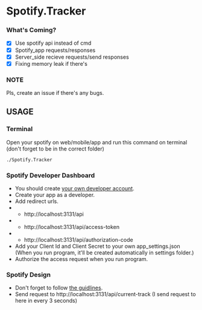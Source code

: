 # Spotify.Tracker

### What's Coming?
- [x] Use spotify api instead of cmd
- [x] Spotify_app requests/responses
- [x] Server_side recieve requests/send responses
- [x] Fixing memory leak if there's

### NOTE
Pls, create an issue if there's any bugs.

## USAGE

### Terminal
Open your spotify on web/mobile/app and run this command on terminal (don't forget to be in the correct folder)
```bash
./Spotify.Tracker
```

### Spotify Developer Dashboard
- You should create [your own developer account](https://developer.spotify.com/dashboard).
- Create your app as a developer.
- Add redirect urls.
- - http://localhost:3131/api
- - http://localhost:3131/api/access-token
- - http://localhost:3131/api/authorization-code
- Add your Client Id and Client Secret to your own app_settings.json (When you run program, it'll be created automatically in settings folder.)
- Authorize the access request when you run program.

### Spotify Design
- Don't forget to follow [the guidlines](https://developer.spotify.com/documentation/design).
- Send request to http://localhost:3131/api/current-track (I send request to here in every 3 seconds)

